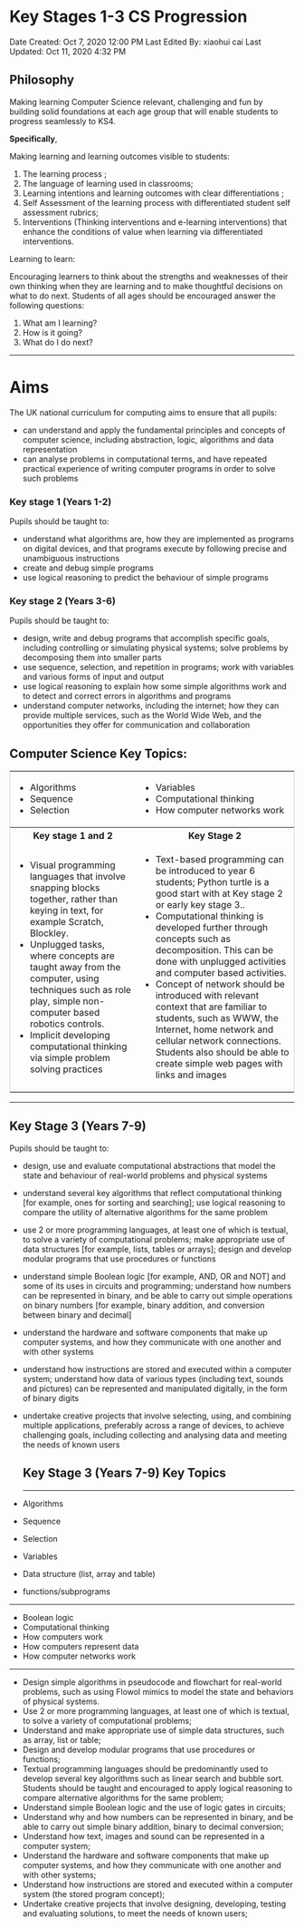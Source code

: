 # Key Stages 1-3 CS Progression

Date Created: Oct 7, 2020 12:00 PM
Last Edited By: xiaohui cai
Last Updated: Oct 11, 2020 4:32 PM

## Philosophy

Making learning Computer Science relevant, challenging and fun by building solid foundations at each age group that will enable students to progress seamlessly to KS4. 

**Specifically**,

Making learning and learning outcomes visible to students:

1. The learning process ;
2. The language of learning used in classrooms;
3. Learning intentions and learning outcomes with clear differentiations ;
4. Self Assessment of the learning process with differentiated student self assessment rubrics;
5. Interventions (Thinking interventions and e-learning interventions) that enhance the conditions of value when learning via differentiated interventions.

Learning to learn:

Encouraging learners to think about the strengths and weaknesses of their own thinking when they are learning and to make thoughtful decisions on what to do next. Students of all ages should be encouraged answer the following questions:

1. What am I learning?
2. How is it going?
3. What do I do next?

---

# **Aims**

The UK national curriculum for computing aims to ensure that all pupils:

- can understand and apply the fundamental principles and concepts of computer science, including abstraction, logic, algorithms and data representation
- can analyse problems in computational terms, and have repeated practical experience of writing computer programs in order to solve such problems

### **Key stage 1 (Years 1-2)**

Pupils should be taught to:

- understand what algorithms are, how they are implemented as programs on digital devices, and that programs execute by following precise and unambiguous instructions
- create and debug simple programs
- use logical reasoning to predict the behaviour of simple programs

### **Key stage 2 (Years 3-6)**

Pupils should be taught to:

- design, write and debug programs that accomplish specific goals, including controlling or simulating physical systems; solve problems by decomposing them into smaller parts
- use sequence, selection, and repetition in programs; work with variables and various forms of input and output
- use logical reasoning to explain how some simple algorithms work and to detect and correct errors in algorithms and programs
- understand computer networks, including the internet; how they can provide multiple services, such as the World Wide Web, and the opportunities they offer for communication and collaboration

## **Computer Science Key Topics:**

<table style="border: 1px solid #CCC;
    border-collapse: collapse;"> 
    <tr>
        <td style="border: none;">
            <ul>
                <li> Algorithms</li>
                <li>Sequence</li>
                <li>Selection</li>
            </ul>
        </td>
        <td style="border: none;">
            <ul>
                <li> Variables</li>
                <li>Computational thinking</li>
                <li>How computer networks work</li>
            </ul>
        </td>
        </tr>
        <tr><th>Key stage 1 and 2</th><th>Key Stage 2</th></tr>
        <tr>
            <td>
                <ul>
                    <li> Visual programming languages that involve snapping blocks together, rather than keying in text, for example Scratch, Blockley.</li>
                    <li>Unplugged tasks, where concepts are taught away from the computer, using techniques such as role play, simple non-computer based robotics controls.</li>
                    <li>Implicit developing computational thinking via simple problem solving practices</li>
                </ul>
            </td>
            <td>
                <ul>
                    <li>  Text-based programming can be introduced to year 6 students; Python turtle is  a good start with at Key stage 2 or early key stage 3..</li>
                    <li>Computational thinking is  developed further through concepts such as decomposition. This can be done with unplugged activities and computer based activities.</li>
                    <li>Concept of network should be introduced with relevant context that are familiar to students, such as WWW, the Internet, home network and cellular network connections.  Students also should be able to create simple web pages with links and images</li>
                </ul>
            </td>
    </tr>
   </table>         

---

## Key Stage 3 (Years 7-9)

Pupils should be taught to:

- design, use and evaluate computational abstractions that model the state and behaviour of real-world problems and physical systems
- understand several key algorithms that reflect computational thinking [for example, ones for sorting and searching]; use logical reasoning to compare the utility of alternative algorithms for the same problem
- use 2 or more programming languages, at least one of which is textual, to solve a variety of computational problems; make appropriate use of data structures [for example, lists, tables or arrays]; design and develop modular programs that use procedures or functions
- understand simple Boolean logic [for example, AND, OR and NOT] and some of its uses in circuits and programming; understand how numbers can be represented in binary, and be able to carry out simple operations on binary numbers [for example, binary addition, and conversion between binary and decimal]
- understand the hardware and software components that make up computer systems, and how they communicate with one another and with other systems
- understand how instructions are stored and executed within a computer system; understand how data of various types (including text, sounds and pictures) can be represented and manipulated digitally, in the form of binary digits
- undertake creative projects that involve selecting, using, and combining multiple applications, preferably across a range of devices, to achieve challenging goals, including collecting and analysing data and meeting the needs of known users

    ## Key Stage 3 (Years 7-9) Key Topics

    ---

- Algorithms
- Sequence
- Selection
- Variables
- Data structure (list, array and table)
- functions/subprograms

---

- Boolean logic
- Computational thinking
- How computers work
- How computers represent data
- How computer networks work

---

- Design simple algorithms in pseudocode and flowchart for real-world problems, such as using Flowol mimics to model the state and behaviors of physical systems.
- Use 2 or more programming languages, at least one of which is textual, to solve a variety of computational problems;
- Understand and make appropriate use of simple data structures, such as array, list or table;
- Design and develop modular programs that use procedures or functions;
- Textual programming languages should be predominantly used to develop several key algorithms such as linear search and bubble sort.  Students should be taught and encouraged to apply logical reasoning to compare alternative algorithms for the same problem;
- Understand simple Boolean logic and the use of logic gates  in circuits;
- Understand why and how numbers can be represented in binary, and be able to carry out simple binary addition, binary to decimal conversion;
- Understand how text, images and sound can be represented in a computer system;
- Understand the hardware and software components that make up computer systems, and how they communicate with one another and with other systems;
- Understand how instructions are stored and executed within a computer system (the stored program concept);
- Undertake creative projects that involve designing, developing,  testing and evaluating solutions, to meet the needs of known users;

